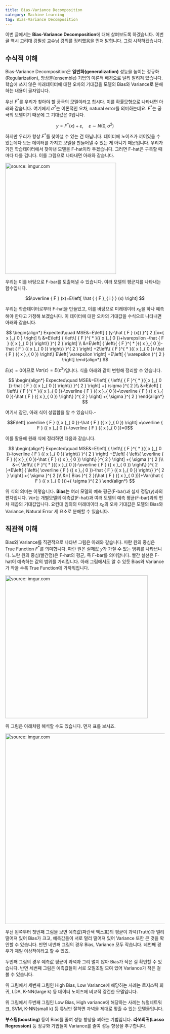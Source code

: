 ```yaml
---
title: Bias-Variance Decomposition
category: Machine Learning
tag: Bias-Variance Decomposition
---
```


이번 글에서는 **Bias-Variance Decomposition**에 대해 살펴보도록 하겠습니다. 이번 글 역시 고려대 강필성 교수님 강의를 정리했음을 먼저 밝힙니다. 그럼 시작하겠습니다.



## 수식적 이해

Bias-Variance Decomposition은 **일반화(generalization)** 성능을 높이는 정규화(Regularization), 앙상블(ensemble) 기법의 이론적 배경으로 널리 알려져 있습니다. 학습에 쓰지 않은 미래데이터에 대한 오차의 기대값을 모델의 Bias와 Variance로 분해하는 내용이 골자입니다. 

우선 $F^*$를 우리가 찾아야 할 궁극의 모델이라고 칩시다. 이를 확률모형으로 나타내면 아래와 같습니다. 여기에서 $σ^2$는 이론적인 오차, natural error를 의미하는데요. $F^*$는 궁극의 모델이기 때문에 그 기대값은 0입니다.



$$y={ F }^{ * }(x)+\varepsilon ,\quad \varepsilon \sim N(0,{ \sigma  }^{ 2 })$$



하지만 우리가 항상 $F^*$를 찾아낼 수 있는 건 아닙니다. 데이터에 노이즈가 끼어있을 수 있는데다 모든 데이터를 가지고 모델을 만들어낼 수 있는 게 아니기 때문입니다. 우리가 가진 학습데이터에서 찾아낸 모델을 F-hat이라 두겠습니다. 그러면 F-hat은 구축할 때마다 다를 겁니다. 이를 그림으로 나타내면 아래와 같습니다.

<a href="http://imgur.com/3m4rZO4"><img src="http://i.imgur.com/3m4rZO4.png" width="350px" title="source: imgur.com" /></a>

우리는 이를 바탕으로 F-bar를 도출해낼 수 있습니다. 여러 모델의 평균치를 나타내는 함수입니다.



$$\overline { F } (x)=E\left[ \hat { { F }_{ i } } (x) \right] $$



우리는 학습데이터로부터 F-hat을 만들었고, 이를 바탕으로 미래데이터 $x_0$을 하나 예측해야 한다고 가정해 보겠습니다. 이 데이터에 대한 오차의 기대값을 수식으로 나타내면 아래와 같습니다. 


$$
\begin{align*}
Expected\quad MSE&=E\left[ { (y-\hat { F } (x)) }^{ 2 }|x={ x }_{ 0 } \right] \\ &=E\left[ { \left\{ { F }^{ * }({ x }_{ 0 })+\varepsilon -\hat { F } ({ x }_{ 0 }) \right\}  }^{ 2 } \right] \\ &=E\left[ { \left\{ { F }^{ * }({ x }_{ 0 })-\hat { F } ({ x }_{ 0 }) \right\}  }^{ 2 } \right] +2\left\{ { F }^{ * }({ x }_{ 0 })-\hat { F } ({ x }_{ 0 }) \right\} E\left[ \varepsilon  \right] +E\left[ { \varepsilon  }^{ 2 } \right] 
\end{align*}
$$


$E(ε)=0$이므로 $Var(ε)=E(ε^2)$입니다. 식을 아래와 같이 변형해 정리할 수 있습니다.


$$
\begin{align*}
Expected\quad MSE&=E\left[ { \left\{ { F }^{ * }({ x }_{ 0 })-\hat { F } ({ x }_{ 0 }) \right\}  }^{ 2 } \right] +{ \sigma  }^{ 2 }\\ &=E\left[ { \left\{ { F }^{ * }({ x }_{ 0 })-\overline { F } ({ x }_{ 0 })+\overline { F } ({ x }_{ 0 })-\hat { F } ({ x }_{ 0 }) \right\}  }^{ 2 } \right] +{ \sigma  }^{ 2 }
\end{align*}
$$


여기서 잠깐, 아래 식이 성립함을 알 수 있습니다.-



$$E\left[ \overline { F } ({ x }_{ 0 })-\hat { F } ({ x }_{ 0 }) \right] =\overline { F } ({ x }_{ 0 })-\overline { F } ({ x }_{ 0 })=0$$



이를 활용해 원래 식에 정리하면 다음과 같습니다.


$$
\begin{align*}
Expected\quad MSE&=E\left[ { \left\{ { F }^{ * }({ x }_{ 0 })-\overline { F } ({ x }_{ 0 }) \right\}  }^{ 2 } \right] +E\left[ { \left\{ \overline { F } ({ x }_{ 0 })-\hat { F } ({ x }_{ 0 }) \right\}  }^{ 2 } \right] +{ \sigma  }^{ 2 }\\ &={ \left\{ { F }^{ * }({ x }_{ 0 })-\overline { F } ({ x }_{ 0 }) \right\}  }^{ 2 }+E\left[ { \left\{ \overline { F } ({ x }_{ 0 })-\hat { F } ({ x }_{ 0 }) \right\}  }^{ 2 } \right] +{ \sigma  }^{ 2 }\\ &={ Bias }^{ 2 }(\hat { F } ({ x }_{ 0 }))+Var(\hat { F } ({ x }_{ 0 }))+{ \sigma  }^{ 2 }
\end{align*}
$$


위 식의 의미는 이렇습니다. **Bias**는 여러 모델의 예측 평균(F-bar)과 실제 정답($y$)과의 편차입니다. $Var$는 개별모델의 예측값(F-hat)과 여러 모델의 예측 평균(F-bar)과의 편차 제곱의 기대값입니다. 요컨대 임의의 미래데이터 $x_0$의 오차 기대값은 모델의 Bias와 Variance, Natural Error 세 요소로 분해할 수 있습니다.



## 직관적 이해

Bias와 Variance를 직관적으로 나타낸 그림은 아래와 같습니다. 파란 원의 중심은 True Function $F^*$를 의미합니다. 파란 원은 실제값 $y$가 가질 수 있는 범위를 나타냅니다. 노란 원의 중심(빨간점)은 F-hat의 평균, 즉 F-bar를 의미합니다. 빨간 실선은 F-hat이 예측하는 값의 범위를 가리킵니다. 아래 그림에서도 알 수 있듯 Bias와 Variance가 작을 수록 True Function에 가까워집니다.

<a href="http://imgur.com/TMLib2X"><img src="http://i.imgur.com/TMLib2X.png" width="450px" title="source: imgur.com" /></a>

위 그림은 아래처럼 해석할 수도 있습니다. 먼저 표를 보시죠.

<a href="http://imgur.com/DxsRMnO"><img src="http://i.imgur.com/DxsRMnO.png" width="600px" title="source: imgur.com" /></a>

우선 왼쪽부터 첫번째 그림을 보면 예측값(파란색 엑스표)의 평균이 과녁(Truth)과 멀리 떨어져 있어 Bias가 크고, 예측값들이 서로 멀리 떨어져 있어 Variance 또한 큰 것을 확인할 수 있습니다. 반면 네번째 그림의 경우 Bias, Variance 모두 작습니다. 네번째 경우가 제일 이상적이라고 할 수 있죠.

두번째 그림의 경우 예측값 평균이 과녁과 그리 멀지 않아 Bias가 작은 걸 확인할 수 있습니다. 반면 세번째 그림은 예측값들이 서로 오밀조밀 모여 있어 Variance가 작은 걸 볼 수 있습니다.

위 그림에서 세번째 그림인 High Bias, Low Variance에 해당하는 사례는 로지스틱 회귀, LDA, K-NN(large k) 등 데이터 노이즈에 비교적 강건한 모델입니다.

위 그림에서 두번째 그림인 Low Bias, High variance에 해당하는 사례는 뉴럴네트워크, SVM, K-NN(small k) 등 튜닝만 잘하면 과녁을 제대로 맞출 수 있는 모델들입니다.

**부스팅(boosting)** 등이 Bias를 줄여 성능 향상을 꾀하는 기법입니다. **라쏘회귀(Lasso Regression)** 등 정규화 기법들이 Variance를 줄여 성능 향상을 추구합니다.